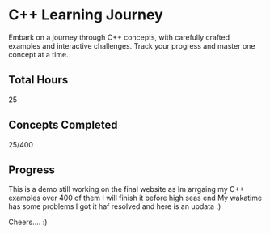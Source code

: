 # C++ Learning Journey

Embark on a journey through C++ concepts, with carefully crafted examples and interactive challenges. Track your progress and master one concept at a time.

## Total Hours
25

## Concepts Completed
25/400

## Progress
This is a demo still working on the final website as Im arrgaing my C++ examples over 400 of them I will finish it before high seas end My wakatime has some problems I got it haf resolved and here is an updata :)

Cheers....
:)
